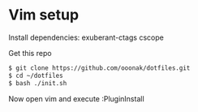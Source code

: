 # Vim setup
Install dependencies: exuberant-ctags cscope

Get this repo
````bash
$ git clone https://github.com/ooonak/dotfiles.git
$ cd ~/dotfiles
$ bash ./init.sh
````

Now open vim and execute :PluginInstall

